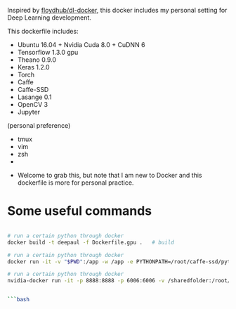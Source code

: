 Inspired by [floydhub/dl-docker](https://github.com/floydhub/dl-docker), this docker includes my personal setting for Deep Learning development.

This dockerfile includes:
- Ubuntu 16.04 + Nvidia Cuda 8.0 + CuDNN 6
- Tensorflow 1.3.0 gpu
- Theano 0.9.0
- Keras 1.2.0
- Torch
- Caffe
- Caffe-SSD
- Lasange 0.1
- OpenCV 3
- Jupyter

(personal preference)
- tmux
- vim
- zsh
- 
* Welcome to grab this, but note that I am new to Docker and this dockerfile is more for personal practice. 


# Some useful commands

```bash

# run a certain python through docker
docker build -t deepaul -f Dockerfile.gpu .   # build

# run a certain python through docker
docker run -it -v "$PWD":/app -w /app -e PYTHONPATH=/root/caffe-ssd/python deepaul python xxx.py

# run a certain python through docker
nvidia-docker run -it -p 8888:8888 -p 6006:6006 -v /sharedfolder:/root/sharedfolder deepaul zsh


```bash
